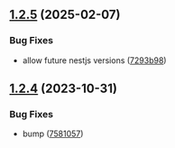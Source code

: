 ## [1.2.5](https://github.com/nestjs-enhanced/nestjs-enhanced/compare/v1.2.4...v1.2.5) (2025-02-07)


### Bug Fixes

* allow future nestjs versions ([7293b98](https://github.com/nestjs-enhanced/nestjs-enhanced/commit/7293b982af526e555f539967ee2b769b8e7b1082))

## [1.2.4](https://github.com/nestjs-enhanced/nestjs-enhanced/compare/v1.2.3...v1.2.4) (2023-10-31)


### Bug Fixes

* bump ([7581057](https://github.com/nestjs-enhanced/nestjs-enhanced/commit/75810573f022bf24c098372eac56e0ed06bdf369))
